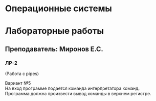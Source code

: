 # Операционные системы

# Лабораторные работы
## Преподаватель: Миронов Е.С.
### ЛР-2
(Работа с pipes)

Вариант №5  
На вход программе подается команда интерпретатора команд. Программа должна произвести вывод команды в верхнем регистре.



